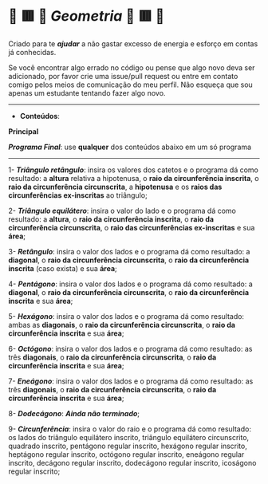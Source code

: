 # 🔴 🟥 🔺 *Geometria* 🔺 🟥 🔴

Criado para te _**ajudar**_ a não gastar excesso de energia e esforço em contas já conhecidas.

Se você encontrar algo errado no código ou pense que algo novo deva ser adicionado, por favor crie uma issue/pull request ou entre em contato comigo pelos meios de comunicação do meu perfil. Não esqueça que sou apenas um estudante tentando fazer algo novo.

---
- **Conteúdos**:

**Principal**

_**Programa Final**_: use **qualquer** dos conteúdos abaixo em um só programa

---
1- _**Triângulo retângulo**_: insira os valores dos catetos e o programa dá como resultado: a **altura** relativa a hipotenusa, o **raio da circunferência inscrita**, o **raio da circunferência circunscrita**, a **hipotenusa** e os **raios das circunferências ex-inscritas** ao triângulo;

2- _**Triângulo equilátero**_: insira o valor do lado e o programa dá como resultado: a **altura**, o **raio da circunferência inscrita**, o **raio da circunferência circunscrita**, o **raio das circunferências ex-inscritas** e sua **área**;

3- _**Retângulo**_: insira o valor dos lados e o programa dá como resultado: a **diagonal**, o **raio da circunferência circunscrita**, o **raio da circunferência inscrita** (caso exista) e sua **área**;

4- _**Pentágono**_: insira o valor dos lados e o programa dá como resultado: a **diagonal**, o **raio da circunferência circunscrita**, o **raio da circunferência inscrita** e sua **área**;

5- _**Hexágono**_: insira o valor dos lados e o programa dá como resultado: ambas as **diagonais**, o **raio da circunferência circunscrita**, o **raio da circunferência inscrita** e sua **área**;

6- _**Octógono**_: insira o valor dos lados e o programa dá como resultado: as três **diagonais**, o **raio da circunferência circunscrita**, o **raio da circunferência inscrita** e sua **área**;

7- _**Eneágono**_: insira o valor dos lados e o programa dá como resultado: as três **diagonais**, o **raio da circunferência circunscrita**, o **raio da circunferência inscrita** e sua **área**;

8- _**Dodecágono**_: _**Ainda não terminado**_;

9- _**Circunferência**_: insira o valor do raio e o programa dá como resultado: os lados do triângulo equilátero inscrito, triângulo equilátero circunscrito, quadrado inscrito, pentágono regular inscrito, hexágono regular inscrito, heptágono regular inscrito, octógono regular inscrito, eneágono regular inscrito, decágono regular inscrito, dodecágono regular inscrito, icoságono regular inscrito;
